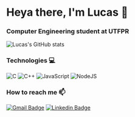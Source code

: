 # Heya there, I'm Lucas :wave:

### Computer Engineering student at UTFPR <br/>

![Lucas's GitHub stats](https://github-readme-stats.vercel.app/api?username=lucashflores&show_icons=true&theme=tokyonight)

### Technologies 💻
![C](https://img.shields.io/badge/c-%2300599C.svg?style=for-the-badge&logo=c&logoColor=white)
![C++](https://img.shields.io/badge/c++-%2300599C.svg?style=for-the-badge&logo=c%2B%2B&logoColor=white)
![JavaScript](https://img.shields.io/badge/javascript-%23323330.svg?style=for-the-badge&logo=javascript&logoColor=%23F7DF1E)
![NodeJS](https://img.shields.io/badge/node.js-6DA55F?style=for-the-badge&logo=node.js&logoColor=white)

### How to reach me 📫
[![Gmail Badge](https://img.shields.io/badge/-Gmail-red?style=flat-square&logo=Gmail&logoColor=white)](mailto:lucas.henrique.flores2001@gmail.com) 
[![Linkedin Badge](https://img.shields.io/badge/-LinkedIn-blue?style=flat-square&logo=Linkedin&logoColor=white)](https://www.linkedin.com/in/lucashflores)
